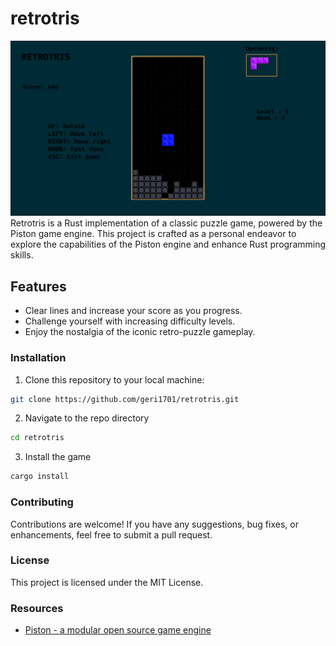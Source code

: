 # retrotris
![Gameplay](swappy-20230813_213201.png)
Retrotris is a Rust implementation of a classic puzzle game, powered by the Piston game engine. This project is crafted as a personal endeavor to explore the capabilities of the Piston engine and enhance Rust programming skills.

## Features

- Clear lines and increase your score as you progress.
- Challenge yourself with increasing difficulty levels.
- Enjoy the nostalgia of the iconic retro-puzzle gameplay.

### Installation

1. Clone this repository to your local machine:

 ```sh
git clone https://github.com/geri1701/retrotris.git
  ```
 2. Navigate to the repo directory

```sh
cd retrotris
```
 3. Install the game

```sh
cargo install
```  

### Contributing

Contributions are welcome! If you have any suggestions, bug fixes, or enhancements, feel free to submit a pull request. 

### License

This project is licensed under the MIT License.

### Resources

- [Piston - a modular open source game engine](http://www.piston.rs/)
